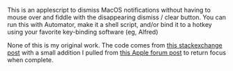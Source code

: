 This is an applescript to dismiss MacOS notifications without having to mouse over and fiddle with the disappearing dismiss / clear button. You can run this with Automator, make it a shell script, and/or bind it to a hotkey using your favorite key-binding software (eg, Alfred)

None of this is my original work. The code comes from [this stackexchange post](https://apple.stackexchange.com/a/408602/20704) with a small addition I pulled from [this Apple forum post](https://discussions.apple.com/thread/6820749) to return focus when complete.